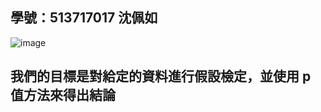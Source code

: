## 學號：513717017 沈佩如

![image](https://github.com/user-attachments/assets/e8892ca1-2d09-4845-af6c-6f211012b8bf)

## 我們的目標是對給定的資料進行假設檢定，並使用 p 值方法來得出結論
